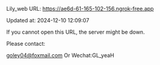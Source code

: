 Lily_web URL: https://ae6d-61-165-102-156.ngrok-free.app

Updated at: 2024-12-10 12:09:07

If you cannot open this URL, the server might be down.

Please contact: 

goley04@foxmail.com Or Wechat:GL_yeaH